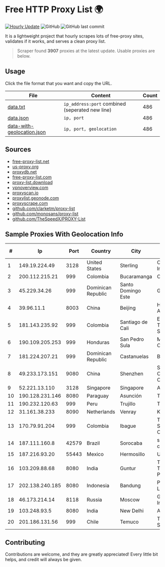 
# Free HTTP Proxy List 🌍

[![Hourly Update](https://github.com/mertguvencli/http-proxy-list/actions/workflows/main.yml/badge.svg?branch=main)](https://github.com/mertguvencli/http-proxy-list/actions/workflows/main.yml)
![GitHub](https://img.shields.io/github/license/mertguvencli/http-proxy-list)
![GitHub last commit](https://img.shields.io/github/last-commit/mertguvencli/http-proxy-list)

It is a lightweight project that hourly scrapes lots of free-proxy sites, validates if it works, and serves a clean proxy list.


> Scraper found **3907** proxies at the latest update. Usable proxies are below.

## Usage

Click the file format that you want and copy the URL.


|File|Content|Count|
|----|-------|-----|
|[data.txt](https://raw.githubusercontent.com/mertguvencli/http-proxy-list/main/proxy-list/data.txt)|`ip_address:port` combined (seperated new line)|486|
|[data.json](https://raw.githubusercontent.com/mertguvencli/http-proxy-list/main/proxy-list/data.json)|`ip, port`|486|
|[data-with-geolocation.json](https://raw.githubusercontent.com/mertguvencli/http-proxy-list/main/proxy-list/data-with-geolocation.json)|`ip, port, geolocation`|486|

## Sources

* [free-proxy-list.net](https://free-proxy-list.net)
* [us-proxy.org](https://www.us-proxy.org)
* [proxydb.net](http://proxydb.net)
* [free-proxy-list.com](https://free-proxy-list.com/?page=&port=&type%5B%5D=http&type%5B%5D=https&up_time=0&search=Search)
* [proxy-list.download](https://www.proxy-list.download/HTTP)
* [vpnoverview.com](https://vpnoverview.com/privacy/anonymous-browsing/free-proxy-servers)
* [proxyscan.io](https://www.proxyscan.io)
* [proxylist.geonode.com](https://proxylist.geonode.com/api/proxy-list?limit=300&page=1&sort_by=lastChecked&sort_type=desc&protocols=http,https)
* [proxyscrape.com](https://api.proxyscrape.com/v2/?request=displayproxies&protocol=http&timeout=10000&country=all&ssl=all&anonymity=all)
* [github.com/clarketm/proxy-list](https://raw.githubusercontent.com/clarketm/proxy-list/master/proxy-list-raw.txt)
* [github.com/monosans/proxy-list](https://raw.githubusercontent.com/monosans/proxy-list/main/proxies/http.txt)
* [github.com/TheSpeedX/PROXY-List](https://raw.githubusercontent.com/TheSpeedX/PROXY-List/master/http.txt)


## Sample Proxies With Geolocation Info

|#|Ip|Port|Country|City|Internet Service Provider|
|-|--|----|-------|----|-------------------------|
|1|149.19.224.49|3128|United States|Sterling|Oculus Networks Inc|
|2|200.112.215.21|999|Colombia|Bucaramanga|Consulnetwork Ltda|
|3|45.229.34.26|999|Dominican Republic|Santo Domingo Este|Gold Data C.A.|
|4|39.96.11.1|8003|China|Beijing|Hangzhou Alibaba Advertising Co|
|5|181.143.235.92|999|Colombia|Santiago de Cali|EPM Telecomunicaciones S.A. E.S.P.|
|6|190.109.205.253|999|Honduras|San Pedro Sula|Metrored S.a. De C.V.|
|7|181.224.207.21|999|Dominican Republic|Castanuelas|BW TELECOM|
|8|49.233.173.151|9080|China|Shenzhen|Shenzhen Tencent Computer Systems Company Limited|
|9|52.221.13.110|3128|Singapore|Singapore|Amazon.com, Inc.|
|10|190.128.231.146|8080|Paraguay|Asunción|Telecel S.A.|
|11|190.232.120.63|999|Peru|Trujillo|Telefonica del Peru|
|12|31.161.38.233|8090|Netherlands|Venray|KPN B.V|
|13|170.79.91.204|999|Colombia|Ibague|TV AZTECA SUCURSAL COLOMBIA|
|14|187.111.160.8|42579|Brazil|Sorocaba|super midia tv a cabo ltda|
|15|187.216.93.20|55443|Mexico|Hermosillo|Uninet S.A. de C.V.|
|16|103.209.88.68|8080|India|Guntur|TransMedia Technologies (AP) PVT LTD|
|17|202.138.240.185|8080|Indonesia|Bandung|PT Melvar Lintasnusa|
|18|46.173.214.14|8118|Russia|Moscow|Garant-Park-Internet LLC|
|19|103.248.93.5|8080|India|New Delhi|Ani Network Pvt Ltd|
|20|201.186.131.56|999|Chile|Temuco|Telefonica del Sur S.A.|



## Contributing

Contributions are welcome, and they are greatly appreciated! Every
little bit helps, and credit will always be given.

